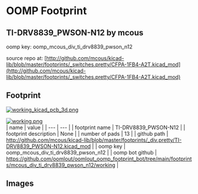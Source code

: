# OOMP Footprint  
## TI-DRV8839_PWSON-N12  by mcous  
  
oomp key: oomp_mcous_div_ti_drv8839_pwson_n12  
  
source repo at: [http://github.com/mcous/kicad-lib/blob/master/footprints/_switches.pretty/CFPA-1FB4-A2T.kicad_mod](http://github.com/mcous/kicad-lib/blob/master/footprints/_switches.pretty/CFPA-1FB4-A2T.kicad_mod)  
## Footprint  
  
[![working_kicad_pcb_3d.png](working_kicad_pcb_3d_600.png)](working_kicad_pcb_3d.png)  
  
[![working.png](working_600.png)](working.png)  
| name | value | 
| --- | --- | 
| footprint name | TI-DRV8839_PWSON-N12 | 
| footprint description | None | 
| number of pads | 13 | 
| github path | http://github.com/mcous/kicad-lib/blob/master/footprints/_div.pretty/TI-DRV8839_PWSON-N12.kicad_mod | 
| oomp key | oomp_mcous_div_ti_drv8839_pwson_n12 | 
| oomp bot github | https://github.com/oomlout/oomlout_oomp_footprint_bot/tree/main/footprints/mcous_div_ti_drv8839_pwson_n12/working | 
## Images  
